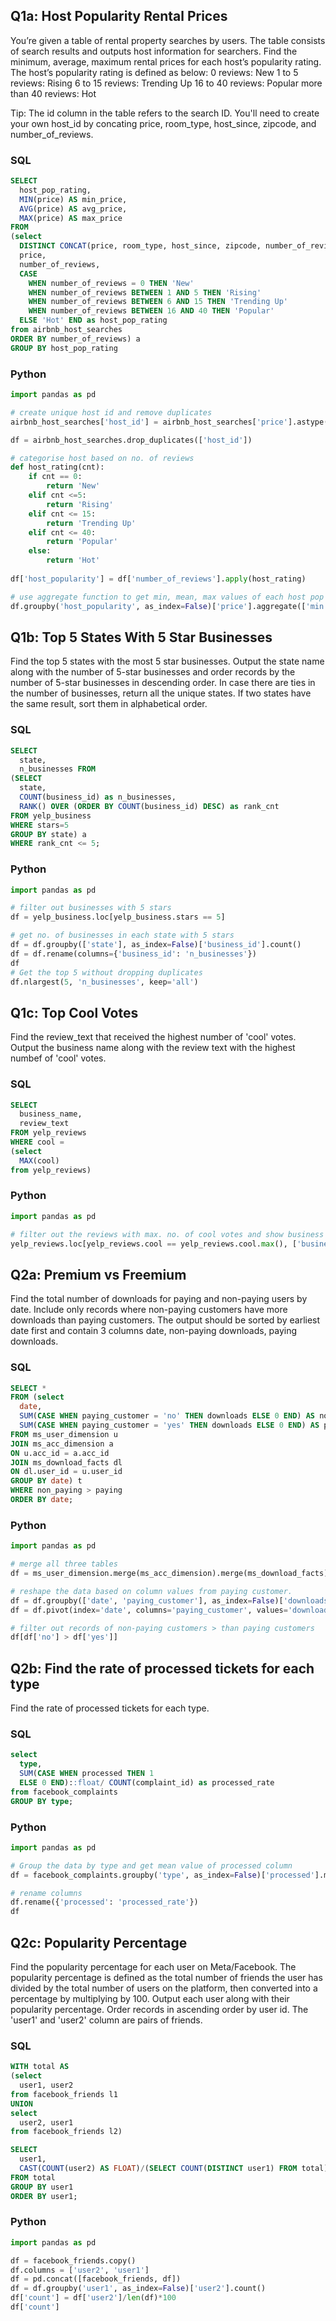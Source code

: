 ## Q1a: Host Popularity Rental Prices
You’re given a table of rental property searches by users. 
The table consists of search results and outputs host information for searchers. 
Find the minimum, average, maximum rental prices for each host’s popularity rating. The host’s popularity rating is defined as below:
0 reviews: New
1 to 5 reviews: Rising
6 to 15 reviews: Trending Up
16 to 40 reviews: Popular
more than 40 reviews: Hot

Tip: The id column in the table refers to the search ID. You'll need to create your own host_id by concating price, room_type, host_since, zipcode, and number_of_reviews.

### SQL
``` sql
SELECT
  host_pop_rating,
  MIN(price) AS min_price,
  AVG(price) AS avg_price,
  MAX(price) AS max_price
FROM
(select 
  DISTINCT CONCAT(price, room_type, host_since, zipcode, number_of_reviews) as host_id,
  price,
  number_of_reviews,
  CASE 
    WHEN number_of_reviews = 0 THEN 'New'
    WHEN number_of_reviews BETWEEN 1 AND 5 THEN 'Rising'
    WHEN number_of_reviews BETWEEN 6 AND 15 THEN 'Trending Up'
    WHEN number_of_reviews BETWEEN 16 AND 40 THEN 'Popular'
  ELSE 'Hot' END as host_pop_rating
from airbnb_host_searches
ORDER BY number_of_reviews) a
GROUP BY host_pop_rating
```

### Python
``` python
import pandas as pd

# create unique host id and remove duplicates
airbnb_host_searches['host_id'] = airbnb_host_searches['price'].astype(str) + airbnb_host_searches['zipcode'].astype(str) + airbnb_host_searches['room_type'] + airbnb_host_searches['host_since'].astype(str) + airbnb_host_searches['zipcode'].astype(str) + airbnb_host_searches['number_of_reviews'].astype(str)

df = airbnb_host_searches.drop_duplicates(['host_id'])

# categorise host based on no. of reviews
def host_rating(cnt):
    if cnt == 0:
        return 'New'
    elif cnt <=5:
        return 'Rising'
    elif cnt <= 15:
        return 'Trending Up'
    elif cnt <= 40:
        return 'Popular'
    else:
        return 'Hot'
        
df['host_popularity'] = df['number_of_reviews'].apply(host_rating)

# use aggregate function to get min, mean, max values of each host pop category
df.groupby('host_popularity', as_index=False)['price'].aggregate(['min', 'mean', 'max']).reset_index()
```
## Q1b: Top 5 States With 5 Star Businesses
Find the top 5 states with the most 5 star businesses. 
Output the state name along with the number of 5-star businesses and order records by the number of 5-star businesses in descending order. 
In case there are ties in the number of businesses, return all the unique states. If two states have the same result, sort them in alphabetical order.

### SQL
``` sql 
SELECT
  state,
  n_businesses FROM
(SELECT
  state,
  COUNT(business_id) as n_businesses,
  RANK() OVER (ORDER BY COUNT(business_id) DESC) as rank_cnt
FROM yelp_business
WHERE stars=5 
GROUP BY state) a
WHERE rank_cnt <= 5;
```

### Python
``` python
import pandas as pd

# filter out businesses with 5 stars
df = yelp_business.loc[yelp_business.stars == 5]

# get no. of businesses in each state with 5 stars
df = df.groupby(['state'], as_index=False)['business_id'].count()
df = df.rename(columns={'business_id': 'n_businesses'})
df
# Get the top 5 without dropping duplicates
df.nlargest(5, 'n_businesses', keep='all')
```

## Q1c: Top Cool Votes
Find the review_text that received the highest number of  'cool' votes.
Output the business name along with the review text with the highest numbef of 'cool' votes.

### SQL
``` sql
SELECT
  business_name,
  review_text
FROM yelp_reviews
WHERE cool = 
(select
  MAX(cool)
from yelp_reviews)
```

### Python
``` python
import pandas as pd

# filter out the reviews with max. no. of cool votes and show business name and review text.
yelp_reviews.loc[yelp_reviews.cool == yelp_reviews.cool.max(), ['business_name', 'review_text']]
```

## Q2a: Premium vs Freemium
Find the total number of downloads for paying and non-paying users by date. Include only records where non-paying customers have more downloads than paying customers. The output should be sorted by earliest date first and contain 3 columns date, non-paying downloads, paying downloads.

### SQL
``` sql
SELECT * 
FROM (select 
  date,
  SUM(CASE WHEN paying_customer = 'no' THEN downloads ELSE 0 END) AS non_paying,
  SUM(CASE WHEN paying_customer = 'yes' THEN downloads ELSE 0 END) AS paying
FROM ms_user_dimension u
JOIN ms_acc_dimension a
ON u.acc_id = a.acc_id
JOIN ms_download_facts dl
ON dl.user_id = u.user_id
GROUP BY date) t
WHERE non_paying > paying
ORDER BY date;
```

### Python
``` python
import pandas as pd

# merge all three tables
df = ms_user_dimension.merge(ms_acc_dimension).merge(ms_download_facts)

# reshape the data based on column values from paying customer.
df = df.groupby(['date', 'paying_customer'], as_index=False)['downloads'].sum()
df = df.pivot(index='date', columns='paying_customer', values='downloads').reset_index()

# filter out records of non-paying customers > than paying customers
df[df['no'] > df['yes']]
```

## Q2b: Find the rate of processed tickets for each type
Find the rate of processed tickets for each type.

### SQL
``` sql
select 
  type,
  SUM(CASE WHEN processed THEN 1
  ELSE 0 END)::float/ COUNT(complaint_id) as processed_rate
from facebook_complaints 
GROUP BY type;
```

### Python
``` python
import pandas as pd

# Group the data by type and get mean value of processed column
df = facebook_complaints.groupby('type', as_index=False)['processed'].mean()

# rename columns 
df.rename({'processed': 'processed_rate'})
df
```

## Q2c: Popularity Percentage
Find the popularity percentage for each user on Meta/Facebook. The popularity percentage is defined as the total number of friends the user has divided by the total number of users on the platform, then converted into a percentage by multiplying by 100.
Output each user along with their popularity percentage. Order records in ascending order by user id.
The 'user1' and 'user2' column are pairs of friends.

### SQL
``` sql
WITH total AS
(select 
  user1, user2
from facebook_friends l1
UNION
select 
  user2, user1
from facebook_friends l2)

SELECT
  user1,
  CAST(COUNT(user2) AS FLOAT)/(SELECT COUNT(DISTINCT user1) FROM total) * 100 AS popularity_percent
FROM total
GROUP BY user1
ORDER BY user1;
```

### Python
``` python
import pandas as pd

df = facebook_friends.copy()
df.columns = ['user2', 'user1']
df = pd.concat([facebook_friends, df])
df = df.groupby('user1', as_index=False)['user2'].count()
df['count'] = df['user2']/len(df)*100
df['count'] 
```
